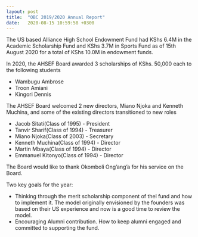 ```yaml
---
layout: post
title:  "OBC 2019/2020 Annual Report"
date:   2020-08-15 10:59:58 +0300
---
```

The US based Alliance High School Endowment Fund had KShs 6.4M in the Academic Scholarship Fund and KShs 3.7M in Sports Fund as of 15th August 2020 for a total of KShs 10.0M in endowment funds.

In 2020, the AHSEF Board awarded 3 scholarships of KShs. 50,000 each to the following students
* Wambugu Ambrose
* Troon Amiani
* Kingori Dennis

The AHSEF Board welcomed 2 new directors, Miano Njoka and Kenneth Muchina, and some of the existing directors transitioned to new roles
* Jacob Sitati(Class of 1995) - President
* Tanvir Sharif(Class of 1994) - Treasurer
* Miano Njoka(Class of 2003) - Secretary
* Kenneth Muchina(Class of 1994) - Director
* Martin Mbaya(Class of 1994) - Director
* Emmanuel Kitonyo(Class of 1994) - Director

The Board would like to thank Okomboli Ong’ang’a for his service on the Board.

Two key goals for the year:
* Thinking through the merit scholarship component of thel fund and how to implement it. The model originally envisioned by the founders was based on their US experience and now is a good time to review the model.
* Encouraging Alumni contribution. How to keep alumni engaged and committed to supporting the fund.

